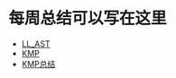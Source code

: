 # 每周总结可以写在这里
- [LL_AST](https://github.com/flonny/Frontend-01-Template/blob/master/week12/LL_AST.js)
- [KMP](https://github.com/flonny/Frontend-01-Template/blob/master/week06/kmp.js)
- [KMP总结](https://github.com/flonny/Frontend-01-Template/blob/master/week12/KMP.md)